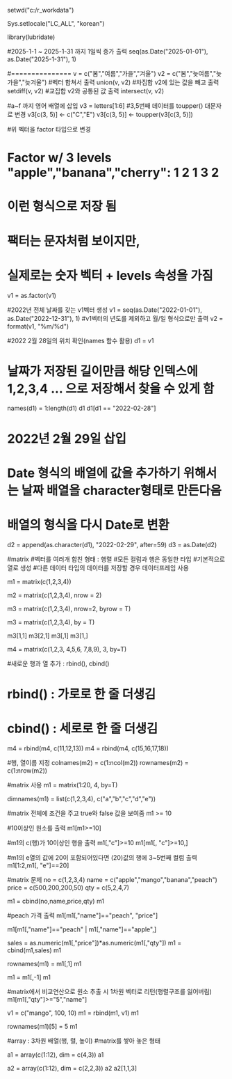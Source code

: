 setwd("c:/r_workdata")

Sys.setlocale("LC_ALL", "korean")

library(lubridate)

#2025-1-1 ~ 2025-1-31 까지 1일씩 증가 출력
seq(as.Date("2025-01-01"), as.Date("2025-1-31"), 1)

#===============
v = c("봄","여름","가을","겨울")
v2 = c("봄","늦여름","늦가을","늦겨울")
#벡터 합쳐서 출력
union(v, v2)
#차집합 v2에 있는 값을 빼고 출력
setdiff(v, v2)
#교집합 v2와 공통된 값 출력
intersect(v, v2)

#a~f 까지 영어 배열에 삽입
v3 = letters[1:6]
#3,5번째 데이터를 toupper() 대문자로 변경
v3[c(3, 5)] <- c("C","E")
v3[c(3, 5)] <- toupper(v3[c(3, 5)])

#위 벡터을 factor 타입으로 변경
# Factor w/ 3 levels "apple","banana","cherry": 1 2 1 3 2
# 이런 형식으로 저장 됨
# 팩터는 문자처럼 보이지만,
# 실제로는 숫자 벡터 + levels 속성을 가짐
v1 = as.factor(v1)

#2022년 전체 날짜를 갖는 v1벡터 생성
v1 = seq(as.Date("2022-01-01"), as.Date("2022-12-31"), 1)
#v1벡터의 년도를 제외하고 월/일 형식으로만 출력
v2 = format(v1, "%m/%d")

#2022 2월 28일의 위치 확인(names 함수 활용)
d1 = v1
# 날짜가 저장된 길이만큼 해당 인덱스에 1,2,3,4 ... 으로 저장해서 찾을 수 있게 함
names(d1) = 1:length(d1)
d1
d1[d1 == "2022-02-28"]

# 2022년 2월 29일 삽입
# Date 형식의 배열에 값을 추가하기 위해서는 날짜 배열을 character형태로 만든다음
# 배열의 형식을 다시 Date로 변환
d2 = append(as.character(d1), "2022-02-29", after=59)
d3 = as.Date(d2)

#matrix
#벡터를 여러개 합친 형태 : 행렬
#모든 컬럼과 행은 동일한 타입
#기본적으로 열로 생성
#다른 데이터 타입의 데이터를 저장할 경우 데이터프레임 사용

m1 = matrix(c(1,2,3,4))

m2 = matrix(c(1,2,3,4), nrow = 2)

m3 = matrix(c(1,2,3,4), nrow=2, byrow = T)

m3 = matrix(c(1,2,3,4), by = T)

m3[1,1]
m3[2,1]
m3[,1]
m3[1,]

m4 = matrix(c(1,2,3,
              4,5,6,
              7,8,9), 3, by=T)

#새로운 행과 열 추가 : rbind(), cbind()
# rbind() : 가로로 한 줄 더생김
# cbind() : 세로로 한 줄 더생김
m4 = rbind(m4, c(11,12,13))
m4 = rbind(m4, c(15,16,17,18))

#행, 열이름 지정
colnames(m2) = c(1:ncol(m2))
rownames(m2) = c(1:nrow(m2))

#matrix 사용
m1 = matrix(1:20, 4, by=T)

dimnames(m1) = list(c(1,2,3,4), c("a","b","c","d","e"))

#matrix 전체에 조건을 주고 true와 false 값을 보여줌
m1 >= 10

#10이상인 원소를 출력
m1[m1>=10]

#m1의 c(행)가 10이상인 행을 출력
m1[,"c"]>=10
m1[m1[, "c"]>=10,]

#m1의 e열의 값에 20이 포함되어있다면 (20)값의 행에 3~5번째 컬럼 출력
m1[1:2,m1[, "e"]==20]

#matrix 문제
no = c(1,2,3,4)
name = c("apple","mango","banana","peach")
price = c(500,200,200,50)
qty = c(5,2,4,7)

m1 = cbind(no,name,price,qty)
m1

#peach 가격 출력
m1[m1[,"name"]=="peach", "price"]

m1[m1[,"name"]=="peach" | m1[,"name"]=="apple",]

sales = as.numeric(m1[,"price"])*as.numeric(m1[,"qty"])
m1 = cbind(m1,sales)
m1

rownames(m1) = m1[,1]
m1

m1 = m1[,-1]
m1

#matrix에서 비교연산으로 원소 추출 시 1차원 벡터로 리턴(행렬구조를 잃어버림)
m1[m1[,"qty"]>="5","name"]

v1 = c("mango", 100, 10)
m1 = rbind(m1, v1)
m1

rownames(m1)[5] = 5
m1

#array : 3차원 배열(행, 렬, 높이)
#matrix를 쌓아 놓은 형태

a1 = array(c(1:12), dim = c(4,3))
a1

a2 = array(c(1:12), dim = c(2,2,3))
a2
a2[1,1,3]



